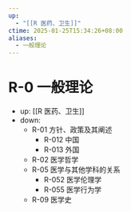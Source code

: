 ```yaml
---
up:
  - "[[R 医药、卫生]]"
ctime: 2025-01-25T15:34:26+08:00
aliases:
  - 一般理论
---
```


# R-0 一般理论

- up: [[R 医药、卫生]]
- down:
	- R-01 方针、政策及其阐述
		- R-012 中国
		- R-013 外国
	- R-02 医学哲学
	- R-05 医学与其他学科的关系
		- R-052 医学伦理学
		- R-055 医学行为学
	- R-09 医学史
